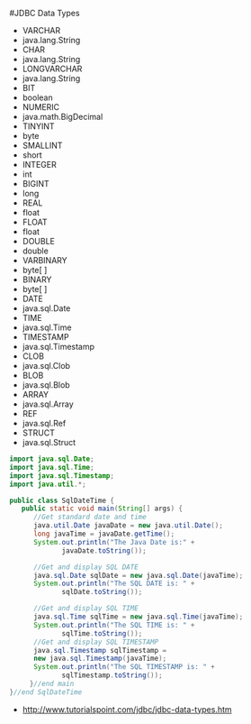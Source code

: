 #JDBC Data Types

- VARCHAR
 - java.lang.String
- CHAR
 - java.lang.String
- LONGVARCHAR
 - java.lang.String
- BIT
 - boolean
- NUMERIC
 - java.math.BigDecimal
- TINYINT
 - byte
- SMALLINT
 - short
- INTEGER
 - int
- BIGINT
 - long
- REAL
 - float
- FLOAT
 - float
- DOUBLE
 - double
- VARBINARY
 - byte[ ]
- BINARY
 - byte[ ]
- DATE
 - java.sql.Date
- TIME
 - java.sql.Time
- TIMESTAMP
 - java.sql.Timestamp
- CLOB
 - java.sql.Clob
- BLOB
 - java.sql.Blob
- ARRAY
 - java.sql.Array
- REF
 - java.sql.Ref
- STRUCT
 - java.sql.Struct
````java
import java.sql.Date;
import java.sql.Time;
import java.sql.Timestamp;
import java.util.*;

public class SqlDateTime {
   public static void main(String[] args) {
      //Get standard date and time
      java.util.Date javaDate = new java.util.Date();
      long javaTime = javaDate.getTime();
      System.out.println("The Java Date is:" + 
             javaDate.toString());

      //Get and display SQL DATE
      java.sql.Date sqlDate = new java.sql.Date(javaTime);
      System.out.println("The SQL DATE is: " + 
             sqlDate.toString());

      //Get and display SQL TIME
      java.sql.Time sqlTime = new java.sql.Time(javaTime);
      System.out.println("The SQL TIME is: " + 
             sqlTime.toString());
      //Get and display SQL TIMESTAMP
      java.sql.Timestamp sqlTimestamp =
      new java.sql.Timestamp(javaTime);
      System.out.println("The SQL TIMESTAMP is: " + 
             sqlTimestamp.toString());
     }//end main
}//end SqlDateTime
````
- http://www.tutorialspoint.com/jdbc/jdbc-data-types.htm